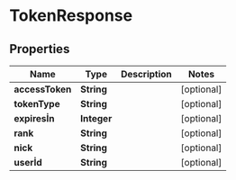 
# TokenResponse

## Properties
Name | Type | Description | Notes
------------ | ------------- | ------------- | -------------
**accessToken** | **String** |  |  [optional]
**tokenType** | **String** |  |  [optional]
**expiresİn** | **Integer** |  |  [optional]
**rank** | **String** |  |  [optional]
**nick** | **String** |  |  [optional]
**userİd** | **String** |  |  [optional]



